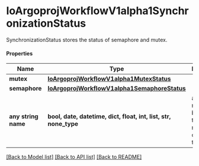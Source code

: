 # IoArgoprojWorkflowV1alpha1SynchronizationStatus

SynchronizationStatus stores the status of semaphore and mutex.

#### Properties
Name | Type | Description | Notes
------------ | ------------- | ------------- | -------------
**mutex** | [**IoArgoprojWorkflowV1alpha1MutexStatus**](IoArgoprojWorkflowV1alpha1MutexStatus.md) |  | [optional] 
**semaphore** | [**IoArgoprojWorkflowV1alpha1SemaphoreStatus**](IoArgoprojWorkflowV1alpha1SemaphoreStatus.md) |  | [optional] 
**any string name** | **bool, date, datetime, dict, float, int, list, str, none_type** | any string name can be used but the value must be the correct type | [optional]

[[Back to Model list]](../README.md#documentation-for-models) [[Back to API list]](../README.md#documentation-for-api-endpoints) [[Back to README]](../README.md)

